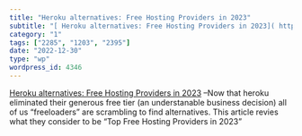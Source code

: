 ```yaml
---
title: "Heroku alternatives: Free Hosting Providers in 2023"
subtitle: "[ Heroku alternatives: Free Hosting Providers in 2023]( https://link.medium.com/5hyb9ayAbwb) –Now th..."
category: "1"
tags: ["2285", "1203", "2395"]
date: "2022-12-30"
type: "wp"
wordpress_id: 4346
---
```

[ Heroku alternatives: Free Hosting Providers in 2023]( https://link.medium.com/5hyb9ayAbwb) –Now that heroku eliminated their generous free tier (an understanable business decision) all of us “freeloaders” are scrambling to find alternatives. This article revies what they consider to be “Top Free Hosting Providers in 2023”
